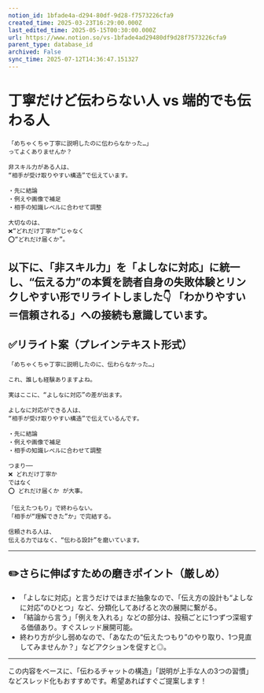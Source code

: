 ```yaml
---
notion_id: 1bfade4a-d294-80df-9d28-f7573226cfa9
created_time: 2025-03-23T16:29:00.000Z
last_edited_time: 2025-05-15T00:30:00.000Z
url: https://www.notion.so/vs-1bfade4ad29480df9d28f7573226cfa9
parent_type: database_id
archived: False
sync_time: 2025-07-12T14:36:47.151327
---
```


# 丁寧だけど伝わらない人 vs 端的でも伝わる人

```plain text
「めちゃくちゃ丁寧に説明したのに伝わらなかった…」
ってよくありませんか？

非スキル力がある人は、
“相手が受け取りやすい構造”で伝えています。

・先に結論
・例えや画像で補足
・相手の知識レベルに合わせて調整

大切なのは、
❌“どれだけ丁寧か”じゃなく
⭕️“どれだけ届くか”。
```
以下に、「非スキル力」を「よしなに対応」に統一し、“伝える力”の本質を読者自身の失敗体験とリンクしやすい形でリライトしました👇
「わかりやすい＝信頼される」への接続も意識しています。
---
## ✅リライト案（プレインテキスト形式）
```plain text
「めちゃくちゃ丁寧に説明したのに、伝わらなかった…」

これ、誰しも経験ありますよね。

実はここに、“よしなに対応”の差が出ます。

よしなに対応ができる人は、
“相手が受け取りやすい構造”で伝えているんです。

・先に結論
・例えや画像で補足
・相手の知識レベルに合わせて調整

つまり──
❌ どれだけ丁寧か
ではなく
⭕️ どれだけ届くか が大事。

「伝えたつもり」で終わらない。
「相手が“理解できた”か」で完結する。

信頼される人は、
伝える力ではなく、“伝わる設計”を磨いています。

```
---
## ✏️さらに伸ばすための磨きポイント（厳しめ）
- 「よしなに対応」と言うだけではまだ抽象なので、「伝え方の設計も“よしなに対応”のひとつ」など、分類化してあげると次の展開に繋がる。
- 「結論から言う」「例えを入れる」などの部分は、投稿ごとに1つずつ深堀する価値あり。すぐスレッド展開可能。
- 終わり方が少し弱めなので、「あなたの“伝えたつもり”のやり取り、1つ見直してみませんか？」などアクションを促すと◎。
---
この内容をベースに、「伝わるチャットの構造」「説明が上手な人の3つの習慣」などスレッド化もおすすめです。希望あればすぐご提案します！